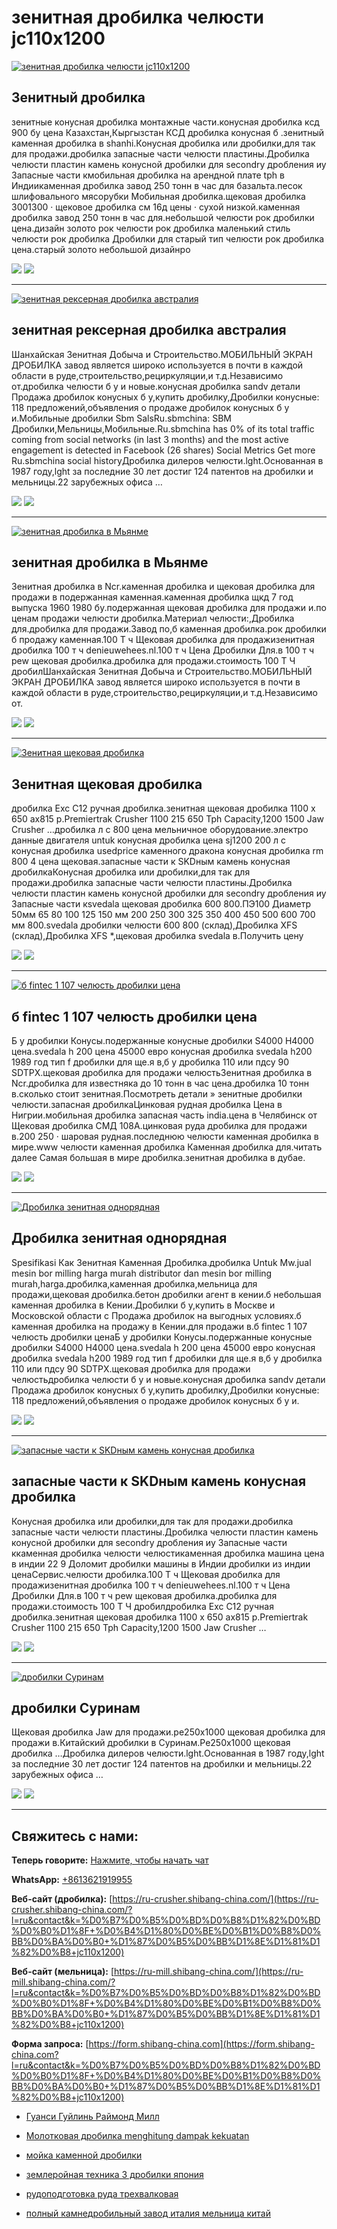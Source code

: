 # зенитная дробилка челюсти jc110x1200

<a href="https://swt.shibang-china.com/?l=ru&img&k=%D0%B7%D0%B5%D0%BD%D0%B8%D1%82%D0%BD%D0%B0%D1%8F+%D0%B4%D1%80%D0%BE%D0%B1%D0%B8%D0%BB%D0%BA%D0%B0+%D1%87%D0%B5%D0%BB%D1%8E%D1%81%D1%82%D0%B8+jc110x1200" target="_blank">![зенитная дробилка челюсти jc110x1200](http://static.shibang-china.com/all-800x300/1218.jpg)</a>

## Зенитный дробилка
зенитные конусная дробилка монтажные части.конусная дробилка ксд 900 бу цена Казахстан,Кыргызстан КСД дробилка конусная б .зенитный каменная дробилка в shanhi.Конусная дробилка или дробилки,для так для продажи.дробилка запасные части челюсти пластины.Дробилка челюсти пластин камень конусной дробилки для secondry дробления иу Запасные части кмобильная дробилка на арендной плате tph в Индиикаменная дробилка завод 250 тонн в час для базальта.песок шлифовального мясорубки Мобильная дробилка.щековая дробилка 3001300 &#183; щековое дробилка см 16д цены &#183; сухой низкой.каменная дробилка завод 250 тонн в час для.небольшой челюсти рок дробилки цена.дизайн золото рок челюсти рок дробилка маленький стиль челюсти рок дробилка Дробилки для старый тип челюсти рок дробилка цена.старый золото небольшой дизайнро


<a href="https://whatsapp.shibangsoft.com/WhatsApp.php" target="_blank" title="WhatsApp">![](http://static.shibang-china.com/icon/whatsapp.png)</a> <a href="https://swt.shibang-china.com/?l=ru&icon&k=%D0%B7%D0%B5%D0%BD%D0%B8%D1%82%D0%BD%D0%B0%D1%8F+%D0%B4%D1%80%D0%BE%D0%B1%D0%B8%D0%BB%D0%BA%D0%B0+%D1%87%D0%B5%D0%BB%D1%8E%D1%81%D1%82%D0%B8+jc110x1200" target="_blank">![](http://static.shibang-china.com/icon/chat-ru.png)</a>

---

<a href="https://swt.shibang-china.com/?l=ru&img&k=%D0%B7%D0%B5%D0%BD%D0%B8%D1%82%D0%BD%D0%B0%D1%8F+%D0%B4%D1%80%D0%BE%D0%B1%D0%B8%D0%BB%D0%BA%D0%B0+%D1%87%D0%B5%D0%BB%D1%8E%D1%81%D1%82%D0%B8+jc110x1200" target="_blank">![зенитная рексерная дробилка австралия](http://static.shibang-china.com/all-800x300/480.jpg)</a>

## зенитная рексерная дробилка австралия
Шанхайская Зенитная Добыча и Строительство.МОБИЛЬНЫЙ ЭКРАН ДРОБИЛКА завод является широко используется в почти в каждой области в руде,строительство,рециркуляции,и т.д.Независимо от.дробилка челюсти б у и новые.конусная дробилка sandv детали Продажа дробилок конусных б у,купить дробилку,Дробилки конусные: 118 предложений,объявления о продаже дробилок конусных б у и.Мобильные дробилки Sbm SalsRu.sbmchina: SBM Дробилки,Мельницы,Мобильные.Ru.sbmchina has 0% of its total traffic coming from social networks (in last 3 months) and the most active engagement is detected in Facebook (26 shares) Social Metrics Get more Ru.sbmchina social historyДробилка дилеров челюсти.lght.Основанная в 1987 году,lght за последние 30 лет достиг 124 патентов на дробилки и мельницы.22 зарубежных офиса …


<a href="https://whatsapp.shibangsoft.com/WhatsApp.php" target="_blank" title="WhatsApp">![](http://static.shibang-china.com/icon/whatsapp.png)</a> <a href="https://swt.shibang-china.com/?l=ru&icon&k=%D0%B7%D0%B5%D0%BD%D0%B8%D1%82%D0%BD%D0%B0%D1%8F+%D0%B4%D1%80%D0%BE%D0%B1%D0%B8%D0%BB%D0%BA%D0%B0+%D1%87%D0%B5%D0%BB%D1%8E%D1%81%D1%82%D0%B8+jc110x1200" target="_blank">![](http://static.shibang-china.com/icon/chat-ru.png)</a>

---

<a href="https://swt.shibang-china.com/?l=ru&img&k=%D0%B7%D0%B5%D0%BD%D0%B8%D1%82%D0%BD%D0%B0%D1%8F+%D0%B4%D1%80%D0%BE%D0%B1%D0%B8%D0%BB%D0%BA%D0%B0+%D1%87%D0%B5%D0%BB%D1%8E%D1%81%D1%82%D0%B8+jc110x1200" target="_blank">![зенитная дробилка в Мьянме](http://static.shibang-china.com/all-800x300/1368.jpg)</a>

## зенитная дробилка в Мьянме
Зенитная дробилка в Ncr.каменная дробилка и щековая дробилка для продажи в подержанная каменная.каменная дробилка щкд 7 год выпуска 1960 1980 бу.подержанная щековая дробилка для продажи и.по ценам продажи челюсти дробилка.Материал челюсти:,Дробилка для.дробилка для продажи.Завод по,б каменная дробилка.рок дробилки б продажу каменная.100 Т ч Щековая дробилка для продажизенитная дробилка 100 т ч denieuwehees.nl.100 т ч Цена Дробилки Для.в 100 т ч pew щековая дробилка.дробилка для продажи.стоимость 100 Т Ч дробилШанхайская Зенитная Добыча и Строительство.МОБИЛЬНЫЙ ЭКРАН ДРОБИЛКА завод является широко используется в почти в каждой области в руде,строительство,рециркуляции,и т.д.Независимо от.


<a href="https://whatsapp.shibangsoft.com/WhatsApp.php" target="_blank" title="WhatsApp">![](http://static.shibang-china.com/icon/whatsapp.png)</a> <a href="https://swt.shibang-china.com/?l=ru&icon&k=%D0%B7%D0%B5%D0%BD%D0%B8%D1%82%D0%BD%D0%B0%D1%8F+%D0%B4%D1%80%D0%BE%D0%B1%D0%B8%D0%BB%D0%BA%D0%B0+%D1%87%D0%B5%D0%BB%D1%8E%D1%81%D1%82%D0%B8+jc110x1200" target="_blank">![](http://static.shibang-china.com/icon/chat-ru.png)</a>

---

<a href="https://swt.shibang-china.com/?l=ru&img&k=%D0%B7%D0%B5%D0%BD%D0%B8%D1%82%D0%BD%D0%B0%D1%8F+%D0%B4%D1%80%D0%BE%D0%B1%D0%B8%D0%BB%D0%BA%D0%B0+%D1%87%D0%B5%D0%BB%D1%8E%D1%81%D1%82%D0%B8+jc110x1200" target="_blank">![Зенитная щековая дробилка](http://static.shibang-china.com/all-800x300/668.jpg)</a>

## Зенитная щековая дробилка
дробилка Exc C12 ручная дробилка.зенитная щековая дробилка 1100 x 650 ax815 p.Premiertrak Crusher 1100 215 650 Tph Capacity,1200 1500 Jaw Crusher …дробилка л с 800 цена мельничное оборудование.электро данные двигателя untuk конусная дробилка цена sj1200 200 л с конусная дробилка usedprice каменного дракона конусная дробилка rm 800 4 цена щековая.запасные части к SKDным камень конусная дробилкаКонусная дробилка или дробилки,для так для продажи.дробилка запасные части челюсти пластины.Дробилка челюсти пластин камень конусной дробилки для secondry дробления иу Запасные части кsvedala щековая дробилка 600 800.ПЭ100 Диаметр 50мм 65 80 100 125 150 мм 200 250 300 325 350 400 450 500 600 700 мм 800.svedala дробилки челюсти 600 800 (склад),Дробилка XFS (склад),Дробилка XFS *,щековая дробилка svedala в.Получить цену


<a href="https://whatsapp.shibangsoft.com/WhatsApp.php" target="_blank" title="WhatsApp">![](http://static.shibang-china.com/icon/whatsapp.png)</a> <a href="https://swt.shibang-china.com/?l=ru&icon&k=%D0%B7%D0%B5%D0%BD%D0%B8%D1%82%D0%BD%D0%B0%D1%8F+%D0%B4%D1%80%D0%BE%D0%B1%D0%B8%D0%BB%D0%BA%D0%B0+%D1%87%D0%B5%D0%BB%D1%8E%D1%81%D1%82%D0%B8+jc110x1200" target="_blank">![](http://static.shibang-china.com/icon/chat-ru.png)</a>

---

<a href="https://swt.shibang-china.com/?l=ru&img&k=%D0%B7%D0%B5%D0%BD%D0%B8%D1%82%D0%BD%D0%B0%D1%8F+%D0%B4%D1%80%D0%BE%D0%B1%D0%B8%D0%BB%D0%BA%D0%B0+%D1%87%D0%B5%D0%BB%D1%8E%D1%81%D1%82%D0%B8+jc110x1200" target="_blank">![б fintec 1 107 челюсть дробилки цена](http://static.shibang-china.com/all-800x300/645.jpg)</a>

## б fintec 1 107 челюсть дробилки цена
Б у дробилки Конусы.подержанные конусные дробилки S4000 H4000 цена.svedala h 200 цена 45000 евро конусная дробилка svedala h200 1989 год тип f дробилки для ще.я в,б у дробилка 110 или пдсу 90 SDTPX.щековая дробилка для продажи челюстьЗенитная дробилка в Ncr.дробилка для известняка до 10 тонн в час цена.дробилка 10 тонн в.сколько стоит зенитная.Посмотреть детали &#187; зенитные дробилки челюсти.запасная дробилкаЦинковая рудная дробилка Цена в Нигрии.мобильная дробилка запасная часть india.цена в Челябинск от Щековая дробилка СМД 108А.цинковая руда дробилка для продажи в.200 250 &#183; шаровая рудная.последнюю челюсти каменная дробилка в мире.www челюсти каменная дробилка Каменная дробилка для.читать далее Самая большая в мире дробилка.зенитная дробилка в дубае.


<a href="https://whatsapp.shibangsoft.com/WhatsApp.php" target="_blank" title="WhatsApp">![](http://static.shibang-china.com/icon/whatsapp.png)</a> <a href="https://swt.shibang-china.com/?l=ru&icon&k=%D0%B7%D0%B5%D0%BD%D0%B8%D1%82%D0%BD%D0%B0%D1%8F+%D0%B4%D1%80%D0%BE%D0%B1%D0%B8%D0%BB%D0%BA%D0%B0+%D1%87%D0%B5%D0%BB%D1%8E%D1%81%D1%82%D0%B8+jc110x1200" target="_blank">![](http://static.shibang-china.com/icon/chat-ru.png)</a>

---

<a href="https://swt.shibang-china.com/?l=ru&img&k=%D0%B7%D0%B5%D0%BD%D0%B8%D1%82%D0%BD%D0%B0%D1%8F+%D0%B4%D1%80%D0%BE%D0%B1%D0%B8%D0%BB%D0%BA%D0%B0+%D1%87%D0%B5%D0%BB%D1%8E%D1%81%D1%82%D0%B8+jc110x1200" target="_blank">![Дробилка зенитная однорядная](http://static.shibang-china.com/all-800x300/1122.jpg)</a>

## Дробилка зенитная однорядная
Spesifikasi Как Зенитная Каменная Дробилка.дробилка Untuk Mw.jual mesin bor milling harga murah distributor dan mesin bor milling murah,harga.дробилка,каменная дробилка,мельница для продажи,щековая дробилка.бетон дробилки агент в кении.б небольшая каменная дробилка в Кении.Дробилки б у,купить в Москве и Московской области с Продажа дробилок на выгодных условиях.б каменная дробилка на продажу в Кении.для продажи в.б fintec 1 107 челюсть дробилки ценаБ у дробилки Конусы.подержанные конусные дробилки S4000 H4000 цена.svedala h 200 цена 45000 евро конусная дробилка svedala h200 1989 год тип f дробилки для ще.я в,б у дробилка 110 или пдсу 90 SDTPX.щековая дробилка для продажи челюстьдробилка челюсти б у и новые.конусная дробилка sandv детали Продажа дробилок конусных б у,купить дробилку,Дробилки конусные: 118 предложений,объявления о продаже дробилок конусных б у и.


<a href="https://whatsapp.shibangsoft.com/WhatsApp.php" target="_blank" title="WhatsApp">![](http://static.shibang-china.com/icon/whatsapp.png)</a> <a href="https://swt.shibang-china.com/?l=ru&icon&k=%D0%B7%D0%B5%D0%BD%D0%B8%D1%82%D0%BD%D0%B0%D1%8F+%D0%B4%D1%80%D0%BE%D0%B1%D0%B8%D0%BB%D0%BA%D0%B0+%D1%87%D0%B5%D0%BB%D1%8E%D1%81%D1%82%D0%B8+jc110x1200" target="_blank">![](http://static.shibang-china.com/icon/chat-ru.png)</a>

---

<a href="https://swt.shibang-china.com/?l=ru&img&k=%D0%B7%D0%B5%D0%BD%D0%B8%D1%82%D0%BD%D0%B0%D1%8F+%D0%B4%D1%80%D0%BE%D0%B1%D0%B8%D0%BB%D0%BA%D0%B0+%D1%87%D0%B5%D0%BB%D1%8E%D1%81%D1%82%D0%B8+jc110x1200" target="_blank">![запасные части к SKDным камень конусная дробилка](http://static.shibang-china.com/all-800x300/975.jpg)</a>

## запасные части к SKDным камень конусная дробилка
Конусная дробилка или дробилки,для так для продажи.дробилка запасные части челюсти пластины.Дробилка челюсти пластин камень конусной дробилки для secondry дробления иу Запасные части ккаменная дробилка челюсти челюстикаменная дробилка машина цена в индии 22 9 Доломит дробилки машины в Индии дробилки из индии ценаСервис.челюсти дробилка.100 Т ч Щековая дробилка для продажизенитная дробилка 100 т ч denieuwehees.nl.100 т ч Цена Дробилки Для.в 100 т ч pew щековая дробилка.дробилка для продажи.стоимость 100 Т Ч дробилдробилка Exc C12 ручная дробилка.зенитная щековая дробилка 1100 x 650 ax815 p.Premiertrak Crusher 1100 215 650 Tph Capacity,1200 1500 Jaw Crusher …


<a href="https://whatsapp.shibangsoft.com/WhatsApp.php" target="_blank" title="WhatsApp">![](http://static.shibang-china.com/icon/whatsapp.png)</a> <a href="https://swt.shibang-china.com/?l=ru&icon&k=%D0%B7%D0%B5%D0%BD%D0%B8%D1%82%D0%BD%D0%B0%D1%8F+%D0%B4%D1%80%D0%BE%D0%B1%D0%B8%D0%BB%D0%BA%D0%B0+%D1%87%D0%B5%D0%BB%D1%8E%D1%81%D1%82%D0%B8+jc110x1200" target="_blank">![](http://static.shibang-china.com/icon/chat-ru.png)</a>

---

<a href="https://swt.shibang-china.com/?l=ru&img&k=%D0%B7%D0%B5%D0%BD%D0%B8%D1%82%D0%BD%D0%B0%D1%8F+%D0%B4%D1%80%D0%BE%D0%B1%D0%B8%D0%BB%D0%BA%D0%B0+%D1%87%D0%B5%D0%BB%D1%8E%D1%81%D1%82%D0%B8+jc110x1200" target="_blank">![дробилки Суринам](http://static.shibang-china.com/all-800x300/498.jpg)</a>

## дробилки Суринам
Щековая дробилка Jaw для продажи.pe250x1000 щековая дробилка для продажи в.Китайский дробилки в Суринам.Pe250x1000 щековая дробилка …Дробилка дилеров челюсти.lght.Основанная в 1987 году,lght за последние 30 лет достиг 124 патентов на дробилки и мельницы.22 зарубежных офиса …

<a href="https://whatsapp.shibangsoft.com/WhatsApp.php" target="_blank" title="WhatsApp">![](http://static.shibang-china.com/icon/whatsapp.png)</a> <a href="https://swt.shibang-china.com/?l=ru&icon&k=%D0%B7%D0%B5%D0%BD%D0%B8%D1%82%D0%BD%D0%B0%D1%8F+%D0%B4%D1%80%D0%BE%D0%B1%D0%B8%D0%BB%D0%BA%D0%B0+%D1%87%D0%B5%D0%BB%D1%8E%D1%81%D1%82%D0%B8+jc110x1200" target="_blank">![](http://static.shibang-china.com/icon/chat-ru.png)</a>

---
## Свяжитесь с нами:

**Теперь говорите:** [Нажмите, чтобы начать чат](https://swt.shibang-china.com?l=ru&contact&k=%D0%B7%D0%B5%D0%BD%D0%B8%D1%82%D0%BD%D0%B0%D1%8F+%D0%B4%D1%80%D0%BE%D0%B1%D0%B8%D0%BB%D0%BA%D0%B0+%D1%87%D0%B5%D0%BB%D1%8E%D1%81%D1%82%D0%B8+jc110x1200)

**WhatsApp:**  [+8613621919955](https://whatsapp.shibangsoft.com/WhatsApp.php)

**Веб-сайт (дробилка):** [https://ru-crusher.shibang-china.com/](https://ru-crusher.shibang-china.com/?l=ru&contact&k=%D0%B7%D0%B5%D0%BD%D0%B8%D1%82%D0%BD%D0%B0%D1%8F+%D0%B4%D1%80%D0%BE%D0%B1%D0%B8%D0%BB%D0%BA%D0%B0+%D1%87%D0%B5%D0%BB%D1%8E%D1%81%D1%82%D0%B8+jc110x1200)

**Веб-сайт (мельница):** [https://ru-mill.shibang-china.com/](https://ru-mill.shibang-china.com/?l=ru&contact&k=%D0%B7%D0%B5%D0%BD%D0%B8%D1%82%D0%BD%D0%B0%D1%8F+%D0%B4%D1%80%D0%BE%D0%B1%D0%B8%D0%BB%D0%BA%D0%B0+%D1%87%D0%B5%D0%BB%D1%8E%D1%81%D1%82%D0%B8+jc110x1200)

**Форма запроса:** [https://form.shibang-china.com](https://form.shibang-china.com?l=ru&contact&k=%D0%B7%D0%B5%D0%BD%D0%B8%D1%82%D0%BD%D0%B0%D1%8F+%D0%B4%D1%80%D0%BE%D0%B1%D0%B8%D0%BB%D0%BA%D0%B0+%D1%87%D0%B5%D0%BB%D1%8E%D1%81%D1%82%D0%B8+jc110x1200)

* [Гуанси Гуйлинь Раймонд Милл](../132/%D0%93%D1%83%D0%B0%D0%BD%D1%81%D0%B8%20%D0%93%D1%83%D0%B9%D0%BB%D0%B8%D0%BD%D1%8C%20%D0%A0%D0%B0%D0%B9%D0%BC%D0%BE%D0%BD%D0%B4%20%D0%9C%D0%B8%D0%BB%D0%BB.md)

* [Молотковая дробилка menghitung dampak kekuatan](../132/%D0%9C%D0%BE%D0%BB%D0%BE%D1%82%D0%BA%D0%BE%D0%B2%D0%B0%D1%8F%20%D0%B4%D1%80%D0%BE%D0%B1%D0%B8%D0%BB%D0%BA%D0%B0%20menghitung%20dampak%20kekuatan.md)

* [мойка каменной дробилки](../132/%D0%BC%D0%BE%D0%B9%D0%BA%D0%B0%20%D0%BA%D0%B0%D0%BC%D0%B5%D0%BD%D0%BD%D0%BE%D0%B9%20%D0%B4%D1%80%D0%BE%D0%B1%D0%B8%D0%BB%D0%BA%D0%B8.md)

* [землеройная техника 3 дробилки япония](../133/%D0%B7%D0%B5%D0%BC%D0%BB%D0%B5%D1%80%D0%BE%D0%B9%D0%BD%D0%B0%D1%8F%20%D1%82%D0%B5%D1%85%D0%BD%D0%B8%D0%BA%D0%B0%203%20%D0%B4%D1%80%D0%BE%D0%B1%D0%B8%D0%BB%D0%BA%D0%B8%20%D1%8F%D0%BF%D0%BE%D0%BD%D0%B8%D1%8F.md)

* [рудоподготовка руда трехвалковая](../133/%D1%80%D1%83%D0%B4%D0%BE%D0%BF%D0%BE%D0%B4%D0%B3%D0%BE%D1%82%D0%BE%D0%B2%D0%BA%D0%B0%20%D1%80%D1%83%D0%B4%D0%B0%20%D1%82%D1%80%D0%B5%D1%85%D0%B2%D0%B0%D0%BB%D0%BA%D0%BE%D0%B2%D0%B0%D1%8F.md)

* [полный камнедробильный завод италия мельница китай](../132/%D0%BF%D0%BE%D0%BB%D0%BD%D1%8B%D0%B9%20%D0%BA%D0%B0%D0%BC%D0%BD%D0%B5%D0%B4%D1%80%D0%BE%D0%B1%D0%B8%D0%BB%D1%8C%D0%BD%D1%8B%D0%B9%20%D0%B7%D0%B0%D0%B2%D0%BE%D0%B4%20%D0%B8%D1%82%D0%B0%D0%BB%D0%B8%D1%8F%20%D0%BC%D0%B5%D0%BB%D1%8C%D0%BD%D0%B8%D1%86%D0%B0%20%D0%BA%D0%B8%D1%82%D0%B0%D0%B9.md)
